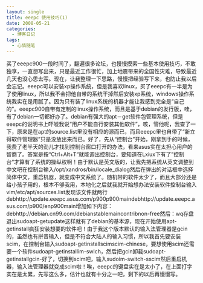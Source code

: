 ```yaml
---
layout: single
title: eeepc 使用技巧(1)
date: 2008-05-21
categories:
  - 博客日记
tags:
  - 心情随笔
---
```


买了eeepc900一段时间了，翻遍很多论坛，也慢慢摸索一些基本使用技巧，不敢独享，一直想写出来，只是最近工作很忙，加上地震带来的全国性灾难，导致最近几天也没心思去写。现在，让我整理一下思路，慢慢把经验写下来，也防止我以后会忘记。eeepc可以安装xp操作系统，但是我喜欢linux，买了eeepc有一半是为了使用linux，所以我不会把他自带的系统干掉然后安装xp系统，windows操作系统我实在是用腻了。因为只有装了linux系统的机器才能让我感到完全是“自己的”。eeepc900自带有定制的linux操作系统，而且是基于debian的发行版，哇，有了debian一切都好办了。debian有强大的apt－get软件包管理系统，但是eeepc的说明书上吓唬我说“用户不能自行安装其他软件”，咳，管他呢，我查了一下，原来是在apt的source.list里没有相应的源而已，而且eeepc里也自带了“新立得软件管理器”只是没放出来而已。好了，先从“控制台”开始，刚拿到手的时候，我费了老半天的劲儿才找到控制台窗口打开的办法，看来asus实在太担心用户的智商了。答案是按“Ctrl+Alt+T“就能调出控制台，要知道在Lxiux下有了”控制台“才算有了系统的操纵权啊！由于默认是英文版的，让我先把系统从英文调整到中文吧在控制台输入/opt/xandros/bin/locale_dialog然后在弹出的对话框中选择简体中文，重启机器，就变成中文系统了。随机带的软件太少了，而且大部分还是给小孩子用的，根本不够我用，本地化之后就我就开始想办法安装软件控制台输入vim/etc/apt/sources.list发现该文件就两行debhttp&#58;//update.eeepc.asus.com/p900p900maindebhttp&#58;//update.eeepc.asus.com/p900/enp900main增加如下内容：debhttp&#58;//debian.cn99.com/debianstablemaincontribnon-free然后：wq存盘退出sudoapt-getupdate这样就有了debian的基本源，现在开始使用apt-getinstall疯狂安装想要的软件吧！由于我这个版本默认的输入法管理器是gcin的，虽然也有拼音输入，但是不符合大陆人的输入习惯，所以我首先要安装scim，在控制台输入sudoapt-getinstallscimscim-chinese，要想使用scim还需要一个软件sudoapt-getinstallim-swich，然后把gcin卸载sudoapt-getinstallgcin-好了，切换到scim吧，输入sudoim-switch-sscim然后重启机器，输入法管理器就变成scim啦！唉，eeepc的键盘实在是太小了，在上面打字实在是太累，先写这么多，估计也就有十分之一吧，剩下的以后再慢慢写。
